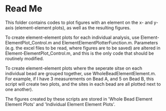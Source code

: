 # Read Me

This folder contains codes to plot figures with an element on the x- and y- axis (element-element plots), as well as the resulting figures.

To create element-element plots for each individual analysis, use Element-ElementPlot_Control.m and ElementElementPlotterFunction.m. Parameters 
(e.g. the excel files to be read, where figures are to be saved) are altered in Element-ElementPlot_Control.m, and this is the only code that should
be routinely modified.

To create element-element plots where the seperate sitse on each individual bead are grouped together, use WholeBeadElementElement.m. For example, if I 
have 3 measurements on Bead A, and 5 on Bead B, this script will create two plots, and the sites in each bead are all plotted next to one another).

The figures created by these scripts are stored in 'Whole Bead Element Element Plots' and 'Individual Element Element Plots'.
